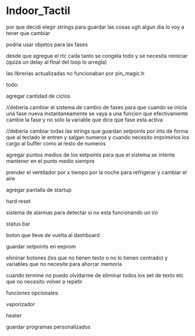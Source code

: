 # Indoor_Tactil
por que decidi elegir strings para guardar las cosas ugh algun dia lo voy a tener que cambiar

podria usar objetos para las fases

desde que agregue el rtc cada tanto se congela todo y se necesita reiniciar (quiza un delay al final del loop lo arregla)

las librerias actualizadas no funcionaban por pin_magic.h

todo:

agregar cantidad de ciclos

//deberia cambiar el sistema de cambio de fases para que cuando se inicia una fase nueva instantaneamente se vaya a una funcion que efectivamente cambie la fase y no solo la variable que dice que fase esta activa

//deberia cambiar todas las strings que guardan setpoints por ints de forma que al teclado le entren y salgan numeros y cuando necesito imprimirlos los cargo al buffer como al resto de numeros

agregar puntos medios de los setpoints para que el sistema se intente mantener en el punto medio siempre

prender el ventilador por x tiempo por la noche para refrigerar y cambiar el aire

agregar pantalla de startup

hard reset

sistema de alarmas para detectar si no esta funcionando un i/o

status bar

boton que lleve de vuelta al dashboard

guardar setpoints en eeprom

eliminar botones (los que no tienen texto o no lo tienen centrado) y variables que no necesite para ahorrar memoria

cuando termine no puedo olvidarme de eliminar todos los set de texto etc que no necesito volver a repetir

funciones opcionales:

vaporizador

heater

guardar programas personalizados